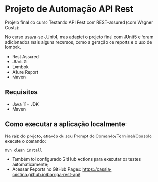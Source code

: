 # Projeto de Automação API Rest

Projeto final do curso Testando API Rest com REST-assured (com Wagner Costa):

No curso usava-se JUnit4, mas adaptei o projeto final com JUnit5 e foram adicionados mais alguns recursos, como a geração de reports e o uso de lombok.
* Rest Assured
* JUnit 5
* Lombok
* Allure Report
* Maven

##  Requisitos
* Java 11+ JDK
* Maven

## Como executar a aplicação localmente:
Na raiz do projeto, através de seu Prompt de Comando/Terminal/Console execute o comando:
```bash
mvn clean install
```

* Também foi configurado GitHub Actions para executar os testes automaticamente;
* Acessar Reports no GitHub Pages: https://cassia-cristina.github.io/barriga-rest-api/